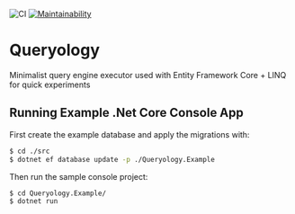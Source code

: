 ![CI](https://github.com/ByteDecoder/Queryology/workflows/CI/badge.svg)
[![Maintainability](https://api.codeclimate.com/v1/badges/5636af5394315faa7bd8/maintainability)](https://codeclimate.com/github/ByteDecoder/Queryology/maintainability)

# Queryology
Minimalist query engine executor used with Entity Framework Core + LINQ for quick experiments


## Running Example .Net Core Console App

First create the example database and apply the migrations with:

```bash
$ cd ./src
$ dotnet ef database update -p ./Queryology.Example
```

Then run the sample console project:

```bash
$ cd Queryology.Example/   
$ dotnet run
```